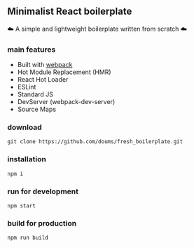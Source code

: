 ## Minimalist React boilerplate

:cloud: A simple and lightweight boilerplate written from scratch :cloud:

### main features
 - Built with [webpack](https://webpack.js.org/)
 - Hot Module Replacement (HMR)
 - React Hot Loader
 - ESLint
 - Standard JS
 - DevServer (webpack-dev-server)
 - Source Maps

### download
```
git clone https://github.com/doums/fresh_boilerplate.git
```

### installation
```
npm i
```

### run for development
```
npm start
```

### build for production
```
npm run build
```
